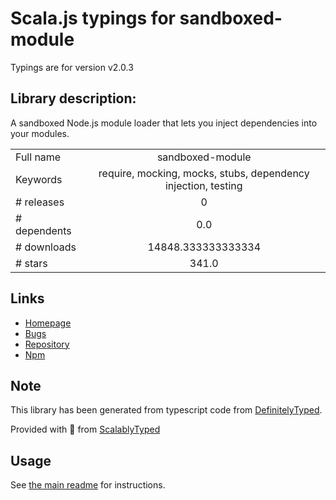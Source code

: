 
# Scala.js typings for sandboxed-module

Typings are for version v2.0.3

## Library description:
A sandboxed Node.js module loader that lets you inject dependencies into your modules.

|                    |                 |
| ------------------ | :-------------: |
| Full name          | sandboxed-module |
| Keywords           | require, mocking, mocks, stubs, dependency injection, testing |
| # releases         | 0 |
| # dependents       | 0.0 |
| # downloads        | 14848.333333333334 |
| # stars            | 341.0 |

## Links
- [Homepage](https://github.com/felixge/node-sandboxed-module#readme)
- [Bugs](https://github.com/felixge/node-sandboxed-module/issues)
- [Repository](https://github.com/felixge/node-sandboxed-module)
- [Npm](https://www.npmjs.com/package/sandboxed-module)
    


## Note
This library has been generated from typescript code from [DefinitelyTyped](https://definitelytyped.org).

Provided with :purple_heart: from [ScalablyTyped](https://github.com/oyvindberg/ScalablyTyped)

## Usage
See [the main readme](../../readme.md) for instructions.


